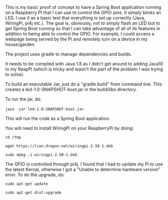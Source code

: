This is my basic proof of concept to have a Spring Boot application running on a Raspberry PI that I can use to control the GPIO pins.
It simply blinks an LED.
I use it as a basic test that everything is set up correctly (Java, WiringPi, pi4j etc.).
The goal is, obviously, not to simply flash an LED but to get Spring Boot running so that I can take advantage of all of its features in addition to being able to control the GPIO.
For example, I could access a webpage being served by the Pi and remotely turn on a device in my house/garden.

The project uses gradle to manage dependencies and builds.

It needs to be compiled with Java 1.8 as I didn't get around to adding Java10 to my RaspPi (which is tricky and wasn't the part of the problem I was trying to solve).

To build an executable Jar, just do a "gradle build" from command line.
This creates a led-1.0-SNAPSHOT-boot.jar in the build/libs directory.

To run the jar, do:

`java -jar led-1.0-SNAPSHOT-boot.jar`.

This will run the code as a Spring Boot application.

You will need to install WiringPi on your RaspberryPi by doing:

`cd /tmp`

 `wget https://lion.drogon.net/wiringpi-2.50-1.deb`
 
 `sudo dpkg -i wiringpi-2.50-1.deb`
 
 The GPIO is controlled through pi4j. I found that I had to update my Pi to use the latest Kernal, otherwise I got a "Unable to determine hardware version" error.
 To do the upgrade, do:
 
 `sudo apt-get update`
 
 `sudo apt-get dist-upgrade`